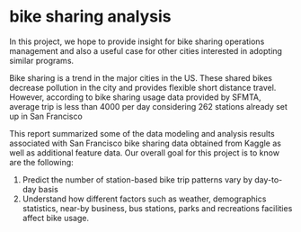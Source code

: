 # bike sharing analysis

In this project, we hope to provide insight for bike sharing operations management and also a useful case for other cities interested in adopting similar programs.

Bike sharing is a trend in the major cities in the US. These shared bikes decrease pollution in the city and provides flexible short distance travel. However, according to bike sharing usage data provided by SFMTA, average trip is less than 4000 per day considering 262 stations already set up in San Francisco

This report summarized some of the data modeling and analysis results associated with San Francisco bike sharing data obtained from Kaggle as well as additional feature data. Our overall goal for this project is to know are the following:
1.	Predict the number of station-based bike trip patterns vary by day-to-day basis
2.	Understand how different factors such as weather, demographics statistics, near-by business, bus stations, parks and recreations facilities affect bike usage.
